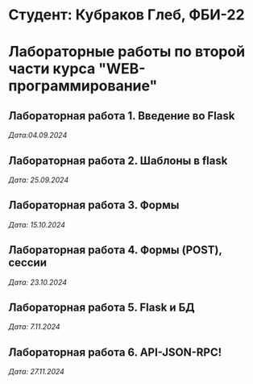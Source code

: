 # Студент: Кубраков Глеб, ФБИ-22
# Лабораторные работы по второй части курса "WEB-программирование"
## Лабораторная работа 1. Введение во Flask

*Дата:04.09.2024*

## Лабораторная работа 2. Шаблоны в flask
*Дата: 25.09.2024*

## Лабораторная работа 3. Формы

*Дата: 15.10.2024*

## Лабораторная работа 4. Формы (POST), сессии
*Дата: 23.10.2024*

## Лабораторная работа 5. Flask и БД
*Дата: 7.11.2024*

## Лабораторная работа 6. API-JSON-RPC!
*Дата: 27.11.2024*
